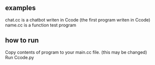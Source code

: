 ## examples

chat.cc is a chatbot writen in Ccode (the first program writen in Ccode)  
name.cc is a function test program
## how to run
Copy contents of program to your main.cc file. (this may be changed)  
Run Ccode.py
